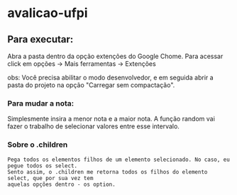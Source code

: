 # avalicao-ufpi

## Para executar: 
Abra a pasta dentro da opção extenções do Google Chome. Para acessar click em opções -> Mais ferramentas -> Extenções

obs: Você precisa abilitar o modo desenvolvedor, e em seguida abrir a pasta do projeto na opção "Carregar sem compactação".


### Para mudar a nota:
Simplesmente insira a menor nota e a maior nota. A função random vai fazer o trabalho de selecionar valores entre esse intervalo.



### Sobre o .children
	Pega todos os elementos filhos de um elemento selecionado. No caso, eu pegue todos os select.
	Sento assim, o .children me retorna todos os filhos do elemento select, que por sua vez tem
	aquelas opções dentro - os option. 
